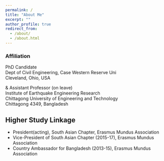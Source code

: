```yaml
---
permalink: /
title: "About Me"
excerpt: ""
author_profile: true
redirect_from: 
  - /about/
  - /about.html
---
```

### Affiliation
PhD Candidate\
Dept of Civil Engineering, Case Western Reserve Uni\
Cleveland, Ohio, USA

&
Assistant Professor (on leave)\
Institute of Earthquake Engineering Research\
Chittagong University of Engineering and Technology\
Chittagong 4349, Bangladesh

## Higher Study Linkage
* President(acting), South Asian Chapter, Erasmus Mundus Association
* Vice-President of South Asian Chapter (2015-17), Erasmus Mundus Association
* Country Ambassador for Bangladesh (2013-15), Erasmus Mundus Association
